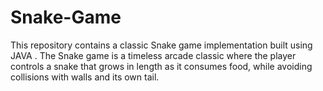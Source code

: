 # Snake-Game
This repository contains a classic Snake game implementation built using JAVA . The Snake game is a timeless arcade classic where the player controls a snake that grows in length as it consumes food, while avoiding collisions with walls and its own tail.
